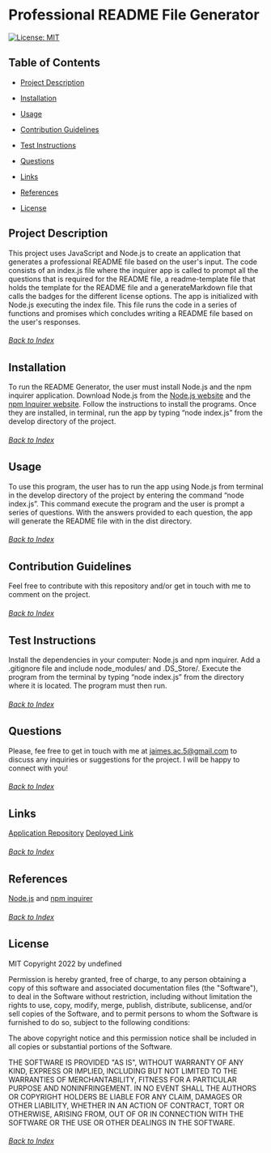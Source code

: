 # Professional README File Generator
[![License: MIT](https://img.shields.io/badge/License-MIT-yellow.svg)](https://opensource.org/licenses/MIT)

## Table of Contents
- [Project Description](#Project-Description)

- [Installation](#Installation)

- [Usage](#Usage)

- [Contribution Guidelines](#Contribution-Guidelines)

- [Test Instructions](#Test-Instructions)

- [Questions](#Questions)

- [Links](#Links)

- [References](#References)

- [License](#License)

## Project Description
This project uses JavaScript and Node.js to create an application that generates a professional README file based on the user's input. The code consists of an index.js file where the inquirer app is called to prompt all the questions that is required for the README file, a readme-template file that holds the template for the README file and a generateMarkdown file that calls the badges for the different license options. The app is initialized with Node.js executing the index file. This file runs the code in a series of functions and promises which concludes writing a README file based on the user's responses.
###### [Back to Index](#Table-of-Contents)


## Installation
To run the README Generator, the user must install Node.js and the npm inquirer application. Download Node.js from the [Node.js website](https://nodejs.org/en/) and the [npm Inquirer website](https://www.npmjs.com/package/inquirer). Follow the instructions to install the programs. Once they are installed, in terminal, run the app by typing “node index.js” from the develop directory of the project.
###### [Back to Index](#Table-of-Contents)
	

## Usage
To use this program, the user has to run the app using Node.js from terminal in the develop directory of the project by entering the command “node index.js”. This command execute the program and the user is prompt a series of questions. With the answers provided to each question, the app will generate the README file with in the dist directory.
###### [Back to Index](#Table-of-Contents)
	

## Contribution Guidelines
Feel free to contribute with this repository and/or get in touch with me to comment on the project.
###### [Back to Index](#Table-of-Contents)
	

## Test Instructions
Install the dependencies in your computer: Node.js and npm inquirer. Add a .gitignore file and include node_modules/ and .DS_Store/. Execute the program from the terminal by typing “node index.js” from the directory where it is located. The program must then run.
###### [Back to Index](#Table-of-Contents)
	

## Questions
Please, fee free to get in touch with me at jaimes.ac.5@gmail.com to discuss any inquiries or suggestions for the project. I will be happy to connect with you!
###### [Back to Index](#Table-of-Contents)
	

## Links
[Application Repository](https://github.com/AlexJCturbo/readme-generator)
[Deployed Link](https://alexjcturbo.github.io/readme-generator/)
###### [Back to Index](#Table-of-Contents)


## References
[Node.js](https://nodejs.org/en/) and [npm inquirer](https://www.npmjs.com/package/inquirer)
###### [Back to Index](#Table-of-Contents)
	

## License
MIT
Copyright 2022 by undefined

Permission is hereby granted, free of charge, to any person obtaining a copy of this software and associated documentation files (the "Software"), to deal in the Software without restriction, including without limitation the rights to use, copy, modify, merge, publish, distribute, sublicense, and/or sell copies of the Software, and to permit persons to whom the Software is furnished to do so, subject to the following conditions:

The above copyright notice and this permission notice shall be included in all copies or substantial portions of the Software.

THE SOFTWARE IS PROVIDED "AS IS", WITHOUT WARRANTY OF ANY KIND, EXPRESS OR IMPLIED, INCLUDING BUT NOT LIMITED TO THE WARRANTIES OF MERCHANTABILITY, FITNESS FOR A PARTICULAR PURPOSE AND NONINFRINGEMENT. IN NO EVENT SHALL THE AUTHORS OR COPYRIGHT HOLDERS BE LIABLE FOR ANY CLAIM, DAMAGES OR OTHER LIABILITY, WHETHER IN AN ACTION OF CONTRACT, TORT OR OTHERWISE, ARISING FROM, OUT OF OR IN CONNECTION WITH THE SOFTWARE OR THE USE OR OTHER DEALINGS IN THE SOFTWARE.
###### [Back to Index](#Table-of-Contents)

